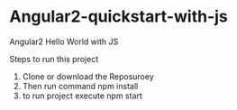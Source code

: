 # Angular2-quickstart-with-js

Angular2 Hello World with JS

Steps to run this project

1. Clone or download the Reposuroey
2. Then run command npm install
3. to run project execute npm start
